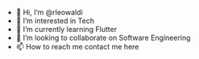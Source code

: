 - 👋 Hi, I’m @rleowaldi
- 👀 I’m interested in Tech
- 🌱 I’m currently learning Flutter
- 💞️ I’m looking to collaborate on Software Engineering
- 📫 How to reach me contact me here

<!---
rleowaldi/rleowaldi is a ✨ special ✨ repository because its `README.md` (this file) appears on your GitHub profile.
You can click the Preview link to take a look at your changes.
--->
